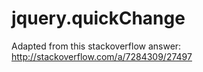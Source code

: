 jquery.quickChange
==================
Adapted from this stackoverflow answer: http://stackoverflow.com/a/7284309/27497